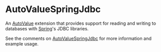 # AutoValueSpringJdbc

An [AutoValue] extension that provides support for reading and writing to databases
with [Spring]'s JDBC libraries.

See the comments on [AutoValueSpringJdbc] for more information and example usage.

[AutoValue]: https://github.com/google/auto/tree/master/value
[Spring]: https://spring.io
[AutoValueSpringJdbc]: annotations/src/main/java/com/zacharyhirsch/auto/value/springjdbc/AutoValueSpringJdbc.java
